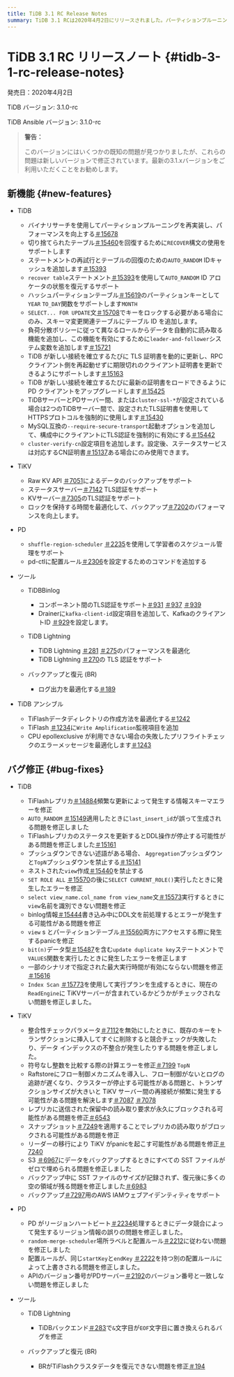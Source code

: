 ```yaml
---
title: TiDB 3.1 RC Release Notes
summary: TiDB 3.1 RCは2020年4月2日にリリースされました。パーティションプルーニングの改善、RECOVER`構文のサポート、TLS証明書の更新などの新機能が含まれています。バグ修正には、 TiFlashレプリカ、`last_insert_id`、`集計プッシュダウンに関する問題の解決が含まれます。TiKVは、バックアップ用にTLS認証とAWS IAMウェブIDをサポートするようになりました。PDでは、データ競合の問題と配置ルールの不整合が修正されました。TiDB TiDB LightningやBRなどのツールも最適化され、修正されました。
---
```


# TiDB 3.1 RC リリースノート {#tidb-3-1-rc-release-notes}

発売日：2020年4月2日

TiDB バージョン: 3.1.0-rc

TiDB Ansible バージョン: 3.1.0-rc

> **警告：**
>
> このバージョンにはいくつかの既知の問題が見つかりましたが、これらの問題は新しいバージョンで修正されています。最新の3.1.xバージョンをご利用いただくことをお勧めします。

## 新機能 {#new-features}

-   TiDB

    -   バイナリサーチを使用してパーティションプルーニングを再実装し、パフォーマンスを向上する[＃15678](https://github.com/pingcap/tidb/pull/15678)
    -   切り捨てられたテーブル[＃15460](https://github.com/pingcap/tidb/pull/15460)を回復するために`RECOVER`構文の使用をサポートします
    -   ステートメントの再試行とテーブルの回復のための`AUTO_RANDOM` IDキャッシュを追加します[＃15393](https://github.com/pingcap/tidb/pull/15393)
    -   `recover table`ステートメント[＃15393](https://github.com/pingcap/tidb/pull/15393)を使用して`AUTO_RANDOM` ID アロケータの状態を復元するサポート
    -   ハッシュパーティションテーブル[＃15619](https://github.com/pingcap/tidb/pull/15619)のパーティションキーとして`YEAR` `TO_DAY`関数をサポートします`MONTH`
    -   `SELECT... FOR UPDATE`文[＃15708](https://github.com/pingcap/tidb/pull/15708)でキーをロックする必要がある場合にのみ、スキーマ変更関連テーブルにテーブル ID を追加します。
    -   負荷分散ポリシーに従って異なるロールからデータを自動的に読み取る機能を追加し、この機能を有効にするために`leader-and-follower`システム変数を追加します[＃15721](https://github.com/pingcap/tidb/pull/15721)
    -   TiDB が新しい接続を確立するたびに TLS 証明書を動的に更新し、RPC クライアント側を再起動せずに期限切れのクライアント証明書を更新できるようにサポートします[＃15163](https://github.com/pingcap/tidb/pull/15163)
    -   TiDB が新しい接続を確立するたびに最新の証明書をロードできるように PD クライアントをアップグレードします[＃15425](https://github.com/pingcap/tidb/pull/15425)
    -   TiDBサーバーとPDサーバー間、または`cluster-ssl-*`が設定されている場合は2つのTiDBサーバー間で、設定されたTLS証明書を使用してHTTPSプロトコルを強制的に使用します[＃15430](https://github.com/pingcap/tidb/pull/15430)
    -   MySQL互換の`--require-secure-transport`起動オプションを追加して、構成中にクライアントにTLS認証を強制的に有効にする[＃15442](https://github.com/pingcap/tidb/pull/15442)
    -   `cluster-verify-cn`設定項目を追加します。設定後、ステータスサービスは対応するCN証明書[＃15137](https://github.com/pingcap/tidb/pull/15137)ある場合にのみ使用できます。

-   TiKV

    -   Raw KV API [＃7051](https://github.com/tikv/tikv/pull/7051)によるデータのバックアップをサポート
    -   ステータスサーバー[＃7142](https://github.com/tikv/tikv/pull/7142) TLS認証をサポート
    -   KVサーバー[＃7305](https://github.com/tikv/tikv/pull/7305)のTLS認証をサポート
    -   ロックを保持する時間を最適化して、バックアップ[＃7202](https://github.com/tikv/tikv/pull/7202)のパフォーマンスを向上します。

-   PD

    -   `shuffle-region-scheduler` [＃2235](https://github.com/pingcap/pd/pull/2235)を使用して学習者のスケジュール管理をサポート
    -   pd-ctlに配置ルール[＃2306](https://github.com/pingcap/pd/pull/2306)を設定するためのコマンドを追加する

-   ツール

    -   TiDBBinlog

        -   コンポーネント間のTLS認証をサポート[＃931](https://github.com/pingcap/tidb-binlog/pull/931) [＃937](https://github.com/pingcap/tidb-binlog/pull/937) [＃939](https://github.com/pingcap/tidb-binlog/pull/939)
        -   Drainerに`kafka-client-id`設定項目を追加して、KafkaのクライアントID [＃929](https://github.com/pingcap/tidb-binlog/pull/929)を設定します。

    -   TiDB Lightning

        -   TiDB Lightning [＃281](https://github.com/pingcap/tidb-lightning/pull/281) [＃275](https://github.com/pingcap/tidb-lightning/pull/275)のパフォーマンスを最適化
        -   TiDB Lightning [＃270](https://github.com/pingcap/tidb-lightning/pull/270)の TLS 認証をサポート

    -   バックアップと復元 (BR)

        -   ログ出力を最適化する[＃189](https://github.com/pingcap/br/pull/189)

-   TiDB アンシブル

    -   TiFlashデータディレクトリの作成方法を最適化する[＃1242](https://github.com/pingcap/tidb-ansible/pull/1242)
    -   TiFlash [＃1234](https://github.com/pingcap/tidb-ansible/pull/1234)に`Write Amplification`監視項目を追加
    -   CPU epollexclusive が利用できない場合の失敗したプリフライトチェックのエラーメッセージを最適化します[＃1243](https://github.com/pingcap/tidb-ansible/pull/1243)

## バグ修正 {#bug-fixes}

-   TiDB

    -   TiFlashレプリカ[＃14884](https://github.com/pingcap/tidb/pull/14884)頻繁な更新によって発生する情報スキーマエラーを修正
    -   `AUTO_RANDOM` [＃15149](https://github.com/pingcap/tidb/pull/15149)適用したときに`last_insert_id`が誤って生成される問題を修正しました
    -   TiFlashレプリカのステータスを更新するとDDL操作が停止する可能性がある問題を修正しました[＃15161](https://github.com/pingcap/tidb/pull/15161)
    -   プッシュダウンできない述語がある場合、 `Aggregation`プッシュダウンと`TopN`プッシュダウンを禁止する[＃15141](https://github.com/pingcap/tidb/pull/15141)
    -   ネストされた`view`作成[＃15440](https://github.com/pingcap/tidb/pull/15440)を禁止する
    -   `SET ROLE ALL` [＃15570](https://github.com/pingcap/tidb/pull/15570)の後に`SELECT CURRENT_ROLE()`実行したときに発生したエラーを修正
    -   `select view_name.col_name from view_name`文[＃15573](https://github.com/pingcap/tidb/pull/15573)実行するときに`view`名前を識別できない問題を修正
    -   binlog情報[＃15444](https://github.com/pingcap/tidb/pull/15444)書き込み中にDDL文を前処理するとエラーが発生する可能性がある問題を修正
    -   `view` s とパーティションテーブル[＃15560](https://github.com/pingcap/tidb/pull/15560)両方にアクセスする際に発生するpanicを修正
    -   `bit(n)`データ型[＃15487](https://github.com/pingcap/tidb/pull/15487)を含む`update duplicate key`ステートメントで`VALUES`関数を実行したときに発生したエラーを修正します
    -   一部のシナリオで指定された最大実行時間が有効にならない問題を修正[＃15616](https://github.com/pingcap/tidb/pull/15616)
    -   `Index Scan` [＃15773](https://github.com/pingcap/tidb/pull/15773)を使用して実行プランを生成するときに、現在の`ReadEngine`に TiKVサーバーが含まれているかどうかがチェックされない問題を修正しました。

-   TiKV

    -   整合性チェックパラメータ[＃7112](https://github.com/tikv/tikv/pull/7112)を無効にしたときに、既存のキーをトランザクションに挿入してすぐに削除すると競合チェックが失敗したり、データ インデックスの不整合が発生したりする問題を修正しました。
    -   符号なし整数を比較する際の計算エラーを修正[＃7199](https://github.com/tikv/tikv/pull/7199) `TopN`
    -   Raftstoreにフロー制御メカニズムを導入し、フロー制御がないとログの追跡が遅くなり、クラスターが停止する可能性がある問題と、トランザクションサイズが大きいと TiKV サーバー間の再接続が頻繁に発生する可能性がある問題を解決します[＃7087](https://github.com/tikv/tikv/pull/7087) [＃7078](https://github.com/tikv/tikv/pull/7078)
    -   レプリカに送信された保留中の読み取り要求が永久にブロックされる可能性がある問題を修正[＃6543](https://github.com/tikv/tikv/pull/6543)
    -   スナップショット[＃7249](https://github.com/tikv/tikv/pull/7249)を適用することでレプリカの読み取りがブロックされる可能性がある問題を修正
    -   リーダーの移行により TiKV がpanicを起こす可能性がある問題を修正[＃7240](https://github.com/tikv/tikv/pull/7240)
    -   S3 [＃6967](https://github.com/tikv/tikv/pull/6967)にデータをバックアップするときにすべての SST ファイルがゼロで埋められる問題を修正しました
    -   バックアップ中に SST ファイルのサイズが記録されず、復元後に多くの空の領域が残る問題を修正しました[＃6983](https://github.com/tikv/tikv/pull/6983)
    -   バックアップ[＃7297](https://github.com/tikv/tikv/pull/7297)用のAWS IAMウェブアイデンティティをサポート

-   PD

    -   PD がリージョンハートビート[＃2234](https://github.com/pingcap/pd/pull/2234)処理するときにデータ競合によって発生するリージョン情報の誤りの問題を修正しました。
    -   `random-merge-scheduler`場所ラベルと配置ルール[＃2212](https://github.com/pingcap/pd/pull/2221)に従わない問題を修正しました
    -   配置ルールが、同じ`startKey`と`endKey` [＃2222](https://github.com/pingcap/pd/pull/2222)を持つ別の配置ルールによって上書きされる問題を修正しました。
    -   APIのバージョン番号がPDサーバー[＃2192](https://github.com/pingcap/pd/pull/2192)のバージョン番号と一致しない問題を修正しました

-   ツール

    -   TiDB Lightning

        -   TiDBバックエンド[＃283](https://github.com/pingcap/tidb-lightning/pull/283)で`&`文字目が`EOF`文字目に置き換えられるバグを修正

    -   バックアップと復元 (BR)

        -   BRがTiFlashクラスタデータを復元できない問題を修正[＃194](https://github.com/pingcap/br/pull/194)
